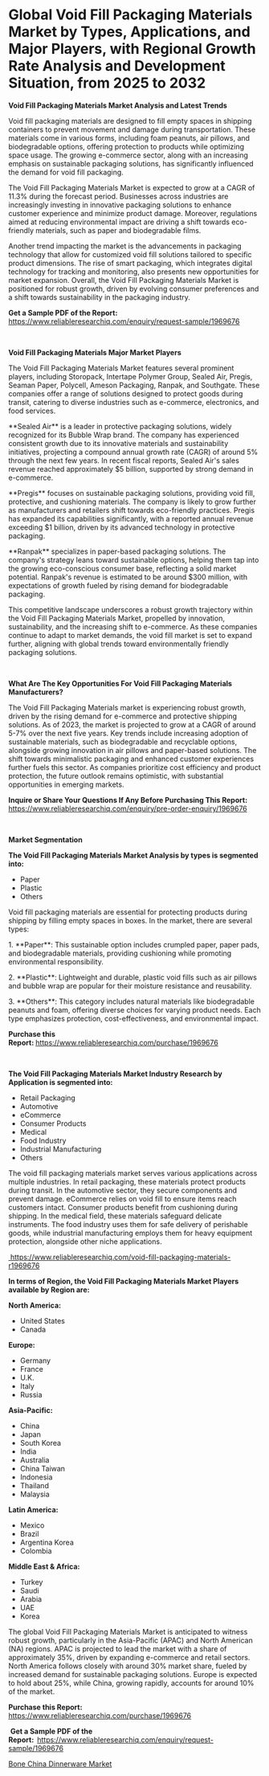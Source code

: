 <p><h1>Global Void Fill Packaging Materials Market by Types, Applications, and Major Players, with Regional Growth Rate Analysis and Development Situation, from 2025 to 2032</h1></p><p><strong>Void Fill Packaging Materials Market Analysis and Latest Trends</strong></p>
<p><p>Void fill packaging materials are designed to fill empty spaces in shipping containers to prevent movement and damage during transportation. These materials come in various forms, including foam peanuts, air pillows, and biodegradable options, offering protection to products while optimizing space usage. The growing e-commerce sector, along with an increasing emphasis on sustainable packaging solutions, has significantly influenced the demand for void fill packaging. </p><p>The Void Fill Packaging Materials Market is expected to grow at a CAGR of 11.3% during the forecast period. Businesses across industries are increasingly investing in innovative packaging solutions to enhance customer experience and minimize product damage. Moreover, regulations aimed at reducing environmental impact are driving a shift towards eco-friendly materials, such as paper and biodegradable films. </p><p>Another trend impacting the market is the advancements in packaging technology that allow for customized void fill solutions tailored to specific product dimensions. The rise of smart packaging, which integrates digital technology for tracking and monitoring, also presents new opportunities for market expansion. Overall, the Void Fill Packaging Materials Market is positioned for robust growth, driven by evolving consumer preferences and a shift towards sustainability in the packaging industry.</p></p>
<p><strong>Get a Sample PDF of the Report:&nbsp;</strong> <a href="https://www.reliableresearchiq.com/enquiry/request-sample/1969676?utm_campaign=2947&utm_medium=2&utm_source=Github&utm_content=ia&utm_term=05042025&utm_id=void-fill-packaging-materials">https://www.reliableresearchiq.com/enquiry/request-sample/1969676</a></p>
<p>&nbsp;</p>
<p><strong>Void Fill Packaging Materials Major Market Players</strong></p>
<p><p>The Void Fill Packaging Materials Market features several prominent players, including Storopack, Intertape Polymer Group, Sealed Air, Pregis, Seaman Paper, Polycell, Ameson Packaging, Ranpak, and Southgate. These companies offer a range of solutions designed to protect goods during transit, catering to diverse industries such as e-commerce, electronics, and food services.</p><p>**Sealed Air** is a leader in protective packaging solutions, widely recognized for its Bubble Wrap brand. The company has experienced consistent growth due to its innovative materials and sustainability initiatives, projecting a compound annual growth rate (CAGR) of around 5% through the next few years. In recent fiscal reports, Sealed Air's sales revenue reached approximately $5 billion, supported by strong demand in e-commerce.</p><p>**Pregis** focuses on sustainable packaging solutions, providing void fill, protective, and cushioning materials. The company is likely to grow further as manufacturers and retailers shift towards eco-friendly practices. Pregis has expanded its capabilities significantly, with a reported annual revenue exceeding $1 billion, driven by its advanced technology in protective packaging.</p><p>**Ranpak** specializes in paper-based packaging solutions. The company's strategy leans toward sustainable options, helping them tap into the growing eco-conscious consumer base, reflecting a solid market potential. Ranpak's revenue is estimated to be around $300 million, with expectations of growth fueled by rising demand for biodegradable packaging.</p><p>This competitive landscape underscores a robust growth trajectory within the Void Fill Packaging Materials Market, propelled by innovation, sustainability, and the increasing shift to e-commerce. As these companies continue to adapt to market demands, the void fill market is set to expand further, aligning with global trends toward environmentally friendly packaging solutions.</p></p>
<p>&nbsp;</p>
<p><strong>What Are The Key Opportunities For Void Fill Packaging Materials Manufacturers?</strong></p>
<p><p>The Void Fill Packaging Materials market is experiencing robust growth, driven by the rising demand for e-commerce and protective shipping solutions. As of 2023, the market is projected to grow at a CAGR of around 5-7% over the next five years. Key trends include increasing adoption of sustainable materials, such as biodegradable and recyclable options, alongside growing innovation in air pillows and paper-based solutions. The shift towards minimalistic packaging and enhanced customer experiences further fuels this sector. As companies prioritize cost efficiency and product protection, the future outlook remains optimistic, with substantial opportunities in emerging markets.</p></p>
<p><strong>Inquire or Share Your Questions If Any Before Purchasing This Report:</strong> <a href="https://www.reliableresearchiq.com/enquiry/pre-order-enquiry/1969676?utm_campaign=2947&utm_medium=2&utm_source=Github&utm_content=ia&utm_term=05042025&utm_id=void-fill-packaging-materials">https://www.reliableresearchiq.com/enquiry/pre-order-enquiry/1969676</a></p>
<p>&nbsp;</p>
<p><strong>Market Segmentation</strong></p>
<p><strong>The Void Fill Packaging Materials Market Analysis by types is segmented into:</strong></p>
<p><ul><li>Paper</li><li>Plastic</li><li>Others</li></ul></p>
<p><p>Void fill packaging materials are essential for protecting products during shipping by filling empty spaces in boxes. In the market, there are several types: </p><p>1. **Paper**: This sustainable option includes crumpled paper, paper pads, and biodegradable materials, providing cushioning while promoting environmental responsibility. </p><p>2. **Plastic**: Lightweight and durable, plastic void fills such as air pillows and bubble wrap are popular for their moisture resistance and reusability. </p><p>3. **Others**: This category includes natural materials like biodegradable peanuts and foam, offering diverse choices for varying product needs. Each type emphasizes protection, cost-effectiveness, and environmental impact.</p></p>
<p><strong>Purchase this Report:&nbsp;</strong><a href="https://www.reliableresearchiq.com/purchase/1969676?utm_campaign=2947&utm_medium=2&utm_source=Github&utm_content=ia&utm_term=05042025&utm_id=void-fill-packaging-materials">https://www.reliableresearchiq.com/purchase/1969676</a></p>
<p>&nbsp;</p>
<p><strong>The Void Fill Packaging Materials Market Industry Research by Application is segmented into:</strong></p>
<p><ul><li>Retail Packaging</li><li>Automotive</li><li>eCommerce</li><li>Consumer Products</li><li>Medical</li><li>Food Industry</li><li>Industrial Manufacturing</li><li>Others</li></ul></p>
<p><p>The void fill packaging materials market serves various applications across multiple industries. In retail packaging, these materials protect products during transit. In the automotive sector, they secure components and prevent damage. eCommerce relies on void fill to ensure items reach customers intact. Consumer products benefit from cushioning during shipping. In the medical field, these materials safeguard delicate instruments. The food industry uses them for safe delivery of perishable goods, while industrial manufacturing employs them for heavy equipment protection, alongside other niche applications.</p></p>
<p><a href="https://www.reliableresearchiq.com/void-fill-packaging-materials-r1969676?utm_campaign=2947&utm_medium=2&utm_source=Github&utm_content=ia&utm_term=05042025&utm_id=void-fill-packaging-materials">&nbsp;https://www.reliableresearchiq.com/void-fill-packaging-materials-r1969676</a></p>
<p><strong>In terms of Region, the Void Fill Packaging Materials Market Players available by Region are:</strong></p>
<p>
    <p> <strong> North America: </strong>
        <ul>
            <li>United States</li>
            <li>Canada</li>
        </ul>
        </p> 
    <p> <strong> Europe: </strong>
        <ul>
            <li>Germany</li>
            <li>France</li>
            <li>U.K.</li>
            <li>Italy</li>
            <li>Russia</li>
        </ul>
        </p> 
    <p> <strong> Asia-Pacific: </strong>
        <ul>
            <li>China</li>
            <li>Japan</li>
            <li>South Korea</li>
            <li>India</li>
            <li>Australia</li>
            <li>China Taiwan</li>
            <li>Indonesia</li>
            <li>Thailand</li>
            <li>Malaysia</li>
        </ul>
        </p> 
    <p> <strong> Latin America: </strong>
        <ul>
            <li>Mexico</li>
            <li>Brazil</li>
            <li>Argentina Korea</li>
            <li>Colombia</li>
        </ul>
        </p> 
    <p> <strong> Middle East & Africa: </strong>
        <ul>
            <li>Turkey</li>
            <li>Saudi</li>
            <li>Arabia</li>
            <li>UAE</li>
            <li>Korea</li>
        </ul>
    </p>
    </p>
<p><p>The global Void Fill Packaging Materials Market is anticipated to witness robust growth, particularly in the Asia-Pacific (APAC) and North American (NA) regions. APAC is projected to lead the market with a share of approximately 35%, driven by expanding e-commerce and retail sectors. North America follows closely with around 30% market share, fueled by increased demand for sustainable packaging solutions. Europe is expected to hold about 25%, while China, growing rapidly, accounts for around 10% of the market.</p></p>
<p><strong>Purchase this Report: </strong><a href="https://www.reliableresearchiq.com/purchase/1969676?utm_campaign=2947&utm_medium=2&utm_source=Github&utm_content=ia&utm_term=05042025&utm_id=void-fill-packaging-materials">https://www.reliableresearchiq.com/purchase/1969676</a></p>
<p>&nbsp;<strong>Get a Sample PDF of the Report:&nbsp;&nbsp;</strong><a href="https://www.reliableresearchiq.com/enquiry/request-sample/1969676?utm_campaign=2947&utm_medium=2&utm_source=Github&utm_content=ia&utm_term=05042025&utm_id=void-fill-packaging-materials">https://www.reliableresearchiq.com/enquiry/request-sample/1969676</a></p>
<p><strong></strong></p>
<p><p><a href="https://github.com/djembashote/Market-Research-Report-List-1/blob/main/bone-china-dinnerware-market.md?utm_campaign=2947&utm_medium=2&utm_source=Github&utm_content=ia&utm_term=05042025&utm_id=void-fill-packaging-materials">Bone China Dinnerware Market</a></p></p>